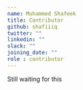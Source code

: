 ```yaml
---
name: Muhammed Shafeek
title: Contributor
github: shafiiiq
twitter: ""
linkedin: ""
slack: ""
joining_date: ""
role : contributor
---
```


Still waiting for this
